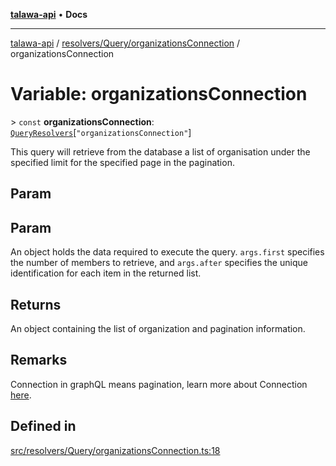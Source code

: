 [**talawa-api**](../../../../README.md) • **Docs**

***

[talawa-api](../../../../modules.md) / [resolvers/Query/organizationsConnection](../README.md) / organizationsConnection

# Variable: organizationsConnection

\> `const` **organizationsConnection**: [`QueryResolvers`](../../../../types/generatedGraphQLTypes/type-aliases/QueryResolvers.md)\[`"organizationsConnection"`\]

This query will retrieve from the database a list of
organisation under the specified limit for the specified page in the pagination.

## Param

## Param

An object holds the data required to execute the query.
`args.first` specifies the number of members to retrieve, and `args.after` specifies
the unique identification for each item in the returned list.

## Returns

An object containing the list of organization and pagination information.

## Remarks

Connection in graphQL means pagination,
learn more about Connection [here](https://relay.dev/graphql/connections.htm).

## Defined in

[src/resolvers/Query/organizationsConnection.ts:18](https://github.com/PalisadoesFoundation/talawa-api/blob/bba5d82264abb62b9e358a3d3fe1af18a8a8f6e4/src/resolvers/Query/organizationsConnection.ts#L18)
